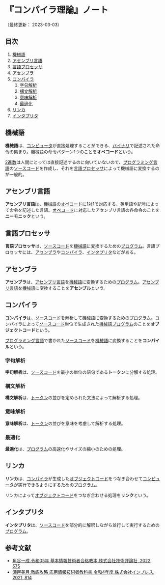 # 『コンパイラ理論』ノート

（最終更新： 2023-03-03）


## 目次

1. [機械語](#機械語)
1. [アセンブリ言語](#アセンブリ言語)
1. [言語プロセッサ](#言語プロセッサ)
1. [アセンブラ](#アセンブラ)
1. [コンパイラ](#コンパイラ)
	1. [字句解析](#字句解析)
	1. [構文解析](#構文解析)
	1. [意味解析](#意味解析)
	1. [最適化](#最適化)
1. [リンカ](#リンカ)
1. [インタプリタ](#インタプリタ)


## 機械語

**機械語**は、[コンピュータ](../../../../computer/_/chapters/basic_knowledge_of_computer.md#コンピュータ)が直接処理することができる、[バイナリ](../../../_/chapters/computer_and_number.md#バイナリ)で記述された命令の集まり。機械語の命令パターン1つのことを**オペコード**という。

[2進数](../../../discrete_mathematics/_/chapters/radix.md#2進数)は人間にとっては直接記述するのに向いていないので、[プログラミング言語](../../../../programming/_/chapters/programming.md#プログラミング)の[ソースコード](../../../../programming/_/chapters/programming.md#ソースコード)を作成し、それを[言語プロセッサ](#言語プロセッサ)によって機械語に変換するのが一般的。


## アセンブリ言語

**アセンブリ言語**は、[機械語](#機械語)の[オペコード](#機械語)に1対1で対応する、英単語や記号によって命令を記述した言語。[オペコード](#機械語)に対応したアセンブリ言語の各命令のことを**ニーモニック**という。


## 言語プロセッサ

**言語プロセッサ**は、[ソースコード](../../../../programming/_/chapters/programming.md#ソースコード)を[機械語](#機械語)に変換するための[プログラム](../../../../programming/_/chapters/programming.md#プログラミング)。言語プロセッサには、[アセンブラ](#アセンブラ)や[コンパイラ](#コンパイラ)、[インタプリタ](#インタプリタ)などがある。


## アセンブラ

**アセンブラ**は、[アセンブリ言語](#アセンブリ言語)を[機械語](#機械語)に変換するための[プログラム](../../../../programming/_/chapters/programming.md#プログラミング)。[アセンブリ言語](#アセンブリ言語)を[機械語](#機械語)に変換することを**アセンブル**という。


## コンパイラ

**コンパイラ**は、[ソースコード](../../../../programming/_/chapters/programming.md#ソースコード)を解析して[機械語](#機械語)に変換するための[プログラム](../../../../programming/_/chapters/programming.md#プログラミング)。コンパイラによって[ソースコード](../../../../programming/_/chapters/programming.md#ソースコード)単位で生成された[機械語](#機械語)[プログラム](../../../../programming/_/chapters/programming.md#プログラミング)のことを**オブジェクトコード**という。

[プログラミング言語](../../../../programming/_/chapters/programming.md#プログラミング)で書かれた[ソースコード](../../../../programming/_/chapters/programming.md#ソースコード)を[機械語](#機械語)に変換することを**コンパイル**という。

### 字句解析

**字句解析**は、[ソースコード](../../../../programming/_/chapters/programming.md#ソースコード)を最小の単位の語句である**トークン**に分解する処理。

### 構文解析

**構文解析**は、[トークン](#字句解析)の並びを定められた文法によって解析する処理。

### 意味解析

**意味解析**は、[トークン](#字句解析)の並びを意味を考慮して解析する処理。

### 最適化

**最適化**は、[プログラム](../../../../programming/_/chapters/programming.md#プログラム)の高速化やサイズの縮小のための処理。


## リンカ

**リンカ**は、[コンパイラ](#コンパイラ)が生成した[オブジェクトコード](#コンパイラ)をつなぎ合わせて[コンピュータ](../../../../computer/_/chapters/basic_knowledge_of_computer.md#コンピュータ)が実行できるようにするための[プログラム](../../../../programming/_/chapters/programming.md#プログラム)。

リンカによって[オブジェクトコード](#コンパイラ)をつなぎ合わせる処理を**リンク**という。


## インタプリタ

**インタプリタ**は、[ソースコード](../../../../programming/_/chapters/programming.md#ソースコード)を部分的に解釈しながら並行して実行するための[プログラム](../../../../programming/_/chapters/programming.md#プログラム)。


## 参考文献

- [角谷一成.令和05年 基本情報技術者合格教本.株式会社技術評論社, 2022, 575](https://gihyo.jp/book/2022/978-4-297-13164-7)
- [瀬戸美月.徹底攻略 応用情報技術者教科書 令和4年度.株式会社インプレス, 2021, 814](https://book.impress.co.jp/books/1121101057)
